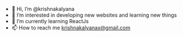 - 👋 Hi, I’m @krishnakalyana
- 👀 I’m interested in developing new websites and learning new things
- 🌱 I’m currently learning ReactJs
- 📫 How to reach me krishnakalyanax@gmail.com

<!---
krishnakalyana/krishnakalyana is a ✨ special ✨ repository because its `README.md` (this file) appears on your GitHub profile.
You can click the Preview link to take a look at your changes.
--->
